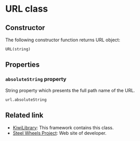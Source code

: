 # URL class
## Constructor
The following constructor function returns URL object:
````
URL(string)
````

## Properties
### `absoluteString` property
String property which presents the full path name of the URL.
````
url.absoluteString
````

## Related link
* [KiwiLibrary](https://github.com/steelwheels/KiwiScript/blob/master/KiwiLibrary/Document/README.md): This framework contains this class.
* [Steel Wheels Project](http://steelwheels.github.io): Web site of developer.
